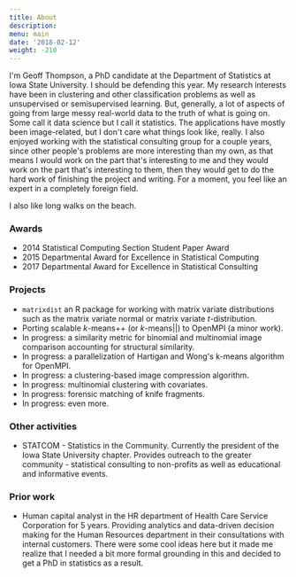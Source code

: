 ```yaml
---
title: About
description: 
menu: main
date: '2018-02-12'
weight: -210
---
```


I'm Geoff Thompson, a PhD candidate at the Department of Statistics at Iowa State University.
I should be defending this year. My research interests have been in clustering
and other classification problems as well as unsupervised or semisupervised learning.
But, generally, a lot of aspects of going from large messy real-world data 
to the truth of what is going on. Some call it data science but I call it statistics.
The applications have mostly been image-related, but I don't care what things 
look like, really. I also enjoyed working with the statistical consulting group 
for a couple years, since other people's problems are more interesting than my own, 
as that means I would work on the part that's interesting to me and 
they would work on the part that's interesting to them, then they would get to do the 
hard work of finishing the project and writing. For a moment, you feel like an expert 
in a completely foreign field. 

I also like long walks on the beach.

### Awards

 * 2014 Statistical Computing Section Student Paper Award
 * 2015 Departmental Award for Excellence in Statistical Computing
 * 2017 Departmental Award for Excellence in Statistical Consulting
 
### Projects
 
 * `matrixdist` an R package for working with matrix variate distributions such as the matrix variate normal or matrix variate *t*-distribution.
 * Porting scalable *k*-means++ (or *k*-means||) to OpenMPI (a minor work).
 * In progress: a similarity metric for binomial and multinomial image comparison accounting for structural similarity.
 * In progress: a parallelization of Hartigan and Wong's k-means algorithm for OpenMPI.
 * In progress: a clustering-based image compression algorithm.
 * In progress: multinomial clustering with covariates.
 * In progress: forensic matching of knife fragments.
 * In progress: even more.

### Other activities

 * STATCOM - Statistics in the Community. Currently the president of the Iowa State University chapter. Provides outreach to the greater community - statistical consulting to non-profits as well as educational and informative events.

### Prior work
 
 * Human capital analyst in the HR department of Health Care Service Corporation for 5 years. Providing analytics and data-driven decision making for the Human Resources department in their consultations with internal customers. There were some cool ideas here but it made me realize that I needed a bit more formal grounding in this and decided to get a PhD in statistics as a result.
